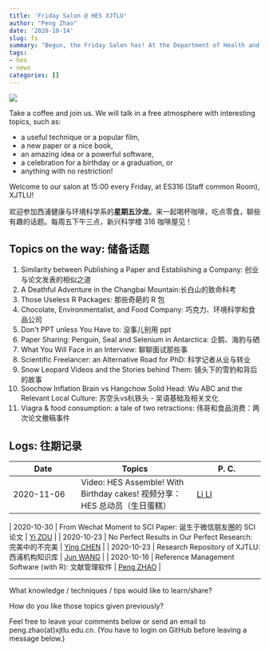 ```yaml
---
title: 'Friday Salon @ HES XJTLU'
author: "Peng Zhao"
date: '2020-10-14'
slug: fs
summary: "Begun, the Friday Salon has! At the Department of Health and Environmental Sciences, Xi'an Jiaotong-Liverpool University."
tags:
- hes
- news
categories: []
---
```


[![](https://pzhao.org/img/qr-fs.png)](https://pzhao.org/en/post/fs/)

Take a coffee and join us. We will talk in a free atmosphere with interesting topics, such as: 

- a useful technique or a popular film, 
- a new paper or a nice book, 
- an amazing idea or a powerful software,
- a celebration for a birthday or a graduation, or
- anything with no restriction!

Welcome to our salon at 15:00 every Friday, at ES316 (Staff common Room), XJTLU!

欢迎参加西浦健康与环境科学系的**星期五沙龙**。来一起喝杯咖啡，吃点零食，聊些有趣的话题。每周五下午三点，新兴科学楼 316 咖啡屋见！

## Topics on the way: 储备话题


1. Similarity between Publishing a Paper and Establishing a Company: 创业与论文发表的相似之道
3. A Deathful Adventure in the Changbai Mountain:长白山的致命科考
4. Those Useless R Packages: 那些奇葩的 R 包
5. Chocolate, Environmentalist, and Food Company: 巧克力、环境科学和食品公司
6. Don't  PPT unless You Have to: 没事儿别用 ppt
7. Paper Sharing: Penguin, Seal and Selenium in Antarctica: 企鹅、海豹与硒
7. What You Will Face in an Interview: 聊聊面试那些事
10. Scientific Freelancer: an Alternative Road for PhD: 科学记者从业与转业
11. Snow Leopard Videos and the Stories behind Them: 镜头下的雪豹和背后的故事
12. Soochow Inflation Brain vs Hangchow Solid Head: Wu ABC and the Relevant Local Culture: 苏空头vs杭铁头 - 吴语基础及相关文化
13. Viagra & food consumption: a tale of two retractions: 伟哥和食品消费：两次论文撤稿事件

## Logs: 往期记录

| <div style="width:120px">Date</div> | Topics                                                       | <div style="width:120px">P. C.</div> |
| ----------------------------------- | ------------------------------------------------------------ | ------------------------------------ |
| 2020-11-06                          |  Video: HES Assemble! With Birthday cakes! 视频分享：HES 总动员（生日蛋糕） | [Li LI][li_li]

| 2020-10-30                          | From Wechat Moment to SCI Paper: 诞生于微信朋友圈的 SCI 论文 | [Yi ZOU][zou_yi]                     |
| 2020-10-23                          | No Perfect Results in Our Perfect Research: 完美中的不完美   | [Ying CHEN][chen_ying]               |
| 2020-10-23                          | Research Repository of XJTLU: 西浦机构知识库                 | [Jun WANG][library]                  |
| 2020-10-16                          | Reference Management Software (with R): 文献管理软件         | [Peng ZHAO][zhao_peng]               |

[chen_ying]: https://www.xjtlu.edu.cn/zh/departments/academic-departments/health-and-environmental-sciences/staff/ying-chen01
[library]: https://lib.xjtlu.edu.cn/About/Divisions_%26_Staff_Directory
[li_li]: https://www.xjtlu.edu.cn/zh/departments/academic-departments/health-and-environmental-sciences/staff/li-li
[zhao_peng]: https://pzhao.org
[zou_yi]: https://www.xjtlu.edu.cn/zh/departments/academic-departments/health-and-environmental-sciences/staff/yi-zou

---

What knowledge / techniques / tips would like to learn/share?

How do you like those topics given previously?

Feel free to leave your comments below or send an email to peng.zhao(at)xjtlu.edu.cn. (You have to login on GitHub before leaving a message below.)

